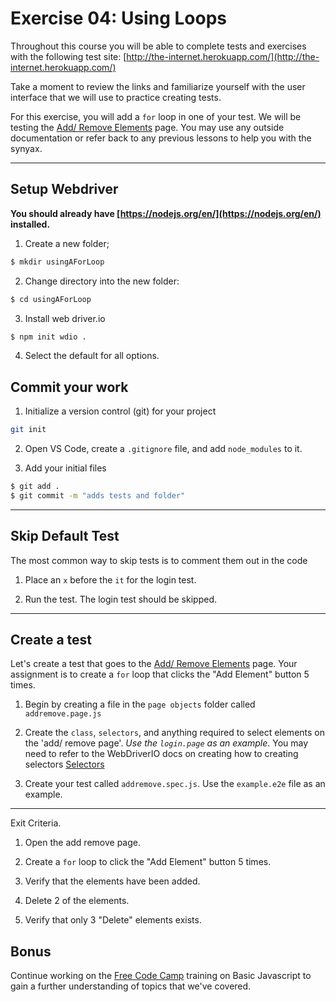# Exercise 04: Using Loops

Throughout this course you will be able to complete tests and exercises with the following test site: [http://the-internet.herokuapp.com/](http://the-internet.herokuapp.com/)

Take a moment to review the links and familiarize yourself with the user interface that we will use to practice creating tests.

For this exercise, you will add a `for` loop in one of your test. We will be testing the [Add/ Remove Elements](http://the-internet.herokuapp.com/add_remove_elements/) page. You may use any outside documentation or refer back to any previous lessons to help you with the synyax.



---


## Setup Webdriver

**You should already have [https://nodejs.org/en/](https://nodejs.org/en/) installed.**

1. Create a new folder;

```sh
$ mkdir usingAForLoop
```

2. Change directory into the new folder:

```sh
$ cd usingAForLoop
```

3. Install web driver.io

```sh
$ npm init wdio .
```

4. Select the default for all options.

## Commit your work

1. Initialize a version control (git) for your project

```sh
git init
```

2. Open VS Code, create a `.gitignore` file, and add `node_modules` to it.

3. Add your initial files

```sh
$ git add .
$ git commit -m "adds tests and folder"
```

---


## Skip Default Test

The most common way to skip tests is to comment them out in the code

1. Place an `x` before the `it` for the login test.

2. Run the test. The login test should be skipped.

---

## Create a test

Let's create a test that goes to the [Add/ Remove Elements](http://the-internet.herokuapp.com/add_remove_elements/) page. Your assignment is to create a `for` loop that clicks the "Add Element" button 5 times. 

1. Begin by creating a file in the `page objects` folder called `addremove.page.js`


2. Create the `class`, `selectors`, and anything required to select elements on the 'add/ remove page'. *Use the `login.page` as an example*. You may need to refer to the WebDriverIO docs on creating how to creating selectors [Selectors](https://webdriver.io/docs/selectors/)


3. Create your test called `addremove.spec.js`. Use the `example.e2e` file as an example.


---

Exit Criteria.

1. Open the add remove page.

2. Create a `for` loop to click the "Add Element" button 5 times. 

3. Verify that the elements have been added.

4. Delete 2 of the elements.

5. Verify that only 3 "Delete" elements exists.



## Bonus

Continue working on the [Free Code Camp](https://www.freecodecamp.org/learn/javascript-algorithms-and-data-structures/) training on Basic Javascript to gain a further understanding of topics that we've covered.
